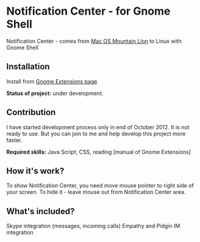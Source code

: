 Notification Center - for Gnome Shell
===============================

Notification Center - comes from [Mac OS Mountain Lion](http://en.wikipedia.org/wiki/Notification_Center) to Linux with Gnome Shell


Installation
------------

Install from [Gnome Extensions page](https://extensions.gnome.org/local/)

**Status of project:** under development.


Contribution
------------

I have started development process only in end of October 2012. It is not ready to use. But you can join to me and help develop this project more faster.

**Required skills:** Java Script, CSS, reading [manual of Gnome Extensions]


How it's work?
--------------

To show Notification Center, you need move mouse pointer to right side of your screen. To hide it - leave mouse out from Notification Center area.


What's included?
----------------

Skype integration (messages, incoming calls)
Empathy and Pidgin IM integration